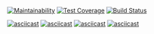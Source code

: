 [![Maintainability](https://api.codeclimate.com/v1/badges/a99a88d28ad37a79dbf6/maintainability)](https://codeclimate.com/github/codeclimate/codeclimate/maintainability) [![Test Coverage](https://api.codeclimate.com/v1/badges/a99a88d28ad37a79dbf6/test_coverage)](https://codeclimate.com/github/codeclimate/codeclimate/test_coverage) [![Build Status](https://travis-ci.org/irkinwork/project-lvl1-s508.svg?branch=master)](https://travis-ci.org/irkinwork/project-lvl1-s508)

[![asciicast](https://asciinema.org/a/eCehUEyUgjdRG5damlCpStMbZ.svg)](https://asciinema.org/a/eCehUEyUgjdRG5damlCpStMbZ)
[![asciicast](https://asciinema.org/a/oVb1kkEwDe0w1pLm70lBNFJ4J.svg)](https://asciinema.org/a/oVb1kkEwDe0w1pLm70lBNFJ4J)
[![asciicast](https://asciinema.org/a/87mt141YsrJ5wxTznveVf3KZ5.svg)](https://asciinema.org/a/87mt141YsrJ5wxTznveVf3KZ5)
[![asciicast](https://asciinema.org/a/s3ZMkfi8BzdNetBsJULV0GN43.svg)](https://asciinema.org/a/s3ZMkfi8BzdNetBsJULV0GN43)